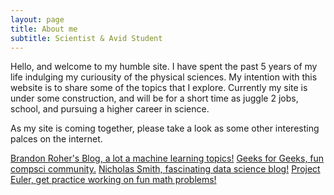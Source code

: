 ```yaml
---
layout: page
title: About me
subtitle: Scientist & Avid Student
---
```


Hello, and welcome to my humble site. I have spent the past 5 years of my life indulging my curiousity of the physical sciences. My  intention with this website is to share some of the topics that I explore. Currently my site is under some construction, and will be for a short time as juggle 2 jobs, school, and pursuing a higher career in science. 

As my site is coming together, please take a look as some other interesting palces on the internet. 

[Brandon Roher's Blog, a lot a machine learning topics!](https://brohrer.github.io/blog.html)
[Geeks for Geeks, fun compsci community.](https://www.geeksforgeeks.org/)
[Nicholas Smith, fascinating data science blog!](https://nicholastsmith.wordpress.com/)
[Project Euler, get practice working on fun math problems!](https://projecteuler.net/news)
